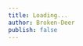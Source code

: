 ```yaml
---
title: Loading...
author: Broken-Deer
publish: false
---
```


<script setup>
import { onMounted } from 'vue'
import { useRouter } from 'vitepress'
import { data as posts } from './.vitepress/theme/components/posts.data'

const router = useRouter()

onMounted(() => {
  if (!posts || posts.length === 0) return
  const random = posts[Math.floor(Math.random() * posts.length)]
  if (random.url) {
    router.go(random.url)
  }
})

</script>

